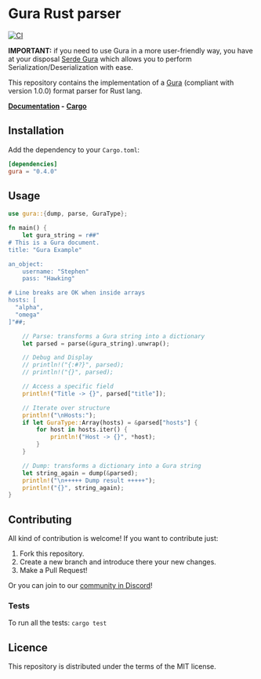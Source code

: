 # Gura Rust parser

[![CI](https://github.com/gura-conf/gura-rs-parser/actions/workflows/ci.yml/badge.svg)](https://github.com/gura-conf/gura-rs-parser/actions/workflows/ci.yml)

**IMPORTANT:** if you need to use Gura in a more user-friendly way, you have at your disposal [Serde Gura][serde-gura] which allows you to perform Serialization/Deserialization with ease.

This repository contains the implementation of a [Gura][gura] (compliant with version 1.0.0) format parser for Rust lang.

**[Documentation](https://docs.rs/gura/) -**
**[Cargo](https://crates.io/crates/gura)**


## Installation

Add the dependency to your `Cargo.toml`:

```toml
[dependencies]
gura = "0.4.0"
```


## Usage

```rust
use gura::{dump, parse, GuraType};

fn main() {
    let gura_string = r##"
# This is a Gura document.
title: "Gura Example"

an_object:
    username: "Stephen"
    pass: "Hawking"

# Line breaks are OK when inside arrays
hosts: [
  "alpha",
  "omega"
]"##;

    // Parse: transforms a Gura string into a dictionary
    let parsed = parse(&gura_string).unwrap();

    // Debug and Display
    // println!("{:#?}", parsed);
    // println!("{}", parsed);

    // Access a specific field
    println!("Title -> {}", parsed["title"]);

    // Iterate over structure
    println!("\nHosts:");
    if let GuraType::Array(hosts) = &parsed["hosts"] {
        for host in hosts.iter() {
            println!("Host -> {}", *host);
        }
    }

    // Dump: transforms a dictionary into a Gura string
    let string_again = dump(&parsed);
    println!("\n+++++ Dump result +++++");
    println!("{}", string_again);
}
```


## Contributing

All kind of contribution is welcome! If you want to contribute just:

1. Fork this repository.
1. Create a new branch and introduce there your new changes.
1. Make a Pull Request!

Or you can join to our [community in Discord][discord-server]!


### Tests

To run all the tests: `cargo test`


## Licence

This repository is distributed under the terms of the MIT license.


[serde-gura]: https://github.com/gura-conf/serde-gura
[gura]: https://github.com/gura-conf/gura
[discord-server]: https://discord.gg/Qs5AXPQpKd
